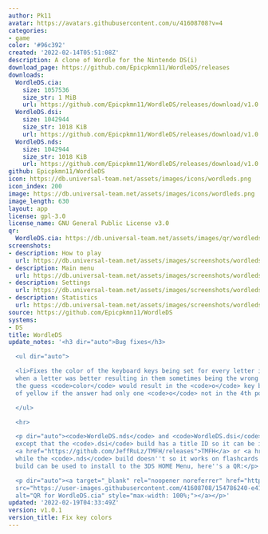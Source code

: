 ```yaml
---
author: Pk11
avatar: https://avatars.githubusercontent.com/u/41608708?v=4
categories:
- game
color: '#96c392'
created: '2022-02-14T05:51:08Z'
description: A clone of Wordle for the Nintendo DS(i)
download_page: https://github.com/Epicpkmn11/WordleDS/releases
downloads:
  WordleDS.cia:
    size: 1057536
    size_str: 1 MiB
    url: https://github.com/Epicpkmn11/WordleDS/releases/download/v1.0.1/WordleDS.cia
  WordleDS.dsi:
    size: 1042944
    size_str: 1018 KiB
    url: https://github.com/Epicpkmn11/WordleDS/releases/download/v1.0.1/WordleDS.dsi
  WordleDS.nds:
    size: 1042944
    size_str: 1018 KiB
    url: https://github.com/Epicpkmn11/WordleDS/releases/download/v1.0.1/WordleDS.nds
github: Epicpkmn11/WordleDS
icon: https://db.universal-team.net/assets/images/icons/wordleds.png
icon_index: 200
image: https://db.universal-team.net/assets/images/icons/wordleds.png
image_length: 630
layout: app
license: gpl-3.0
license_name: GNU General Public License v3.0
qr:
  WordleDS.cia: https://db.universal-team.net/assets/images/qr/wordleds-cia.png
screenshots:
- description: How to play
  url: https://db.universal-team.net/assets/images/screenshots/wordleds/how-to-play.png
- description: Main menu
  url: https://db.universal-team.net/assets/images/screenshots/wordleds/main-menu.png
- description: Settings
  url: https://db.universal-team.net/assets/images/screenshots/wordleds/settings.png
- description: Statistics
  url: https://db.universal-team.net/assets/images/screenshots/wordleds/statistics.png
source: https://github.com/Epicpkmn11/WordleDS
systems:
- DS
title: WordleDS
update_notes: '<h3 dir="auto">Bug fixes</h3>

  <ul dir="auto">

  <li>Fixes the color of the keyboard keys being set for every letter instead of just
  when a letter was better resulting in them sometimes being the wrong color (ex.
  the guess <code>color</code> would result in the <code>o</code> key being gray instead
  of yellow if the answer had only one <code>o</code> not in the 4th position)</li>

  </ul>

  <hr>

  <p dir="auto"><code>WordleDS.nds</code> and <code>WordleDS.dsi</code> are identical
  except that the <code>.dsi</code> build has a title ID so it can be installed using
  <a href="https://github.com/JeffRuLz/TMFH/releases">TMFH</a> or <a href="https://github.com/Epicpkmn11/NTM/releases">NTM</a>
  while the <code>.nds</code> build doesn''t so it works on flashcards. The <code>.cia</code>
  build can be used to install to the 3DS HOME Menu, here''s a QR:</p>

  <p dir="auto"><a target="_blank" rel="noopener noreferrer" href="https://user-images.githubusercontent.com/41608708/154786240-e4129642-5017-4c21-84c2-b029319217a6.png"><img
  src="https://user-images.githubusercontent.com/41608708/154786240-e4129642-5017-4c21-84c2-b029319217a6.png"
  alt="QR for WordleDS.cia" style="max-width: 100%;"></a></p>'
updated: '2022-02-19T04:33:49Z'
version: v1.0.1
version_title: Fix key colors
---
```

